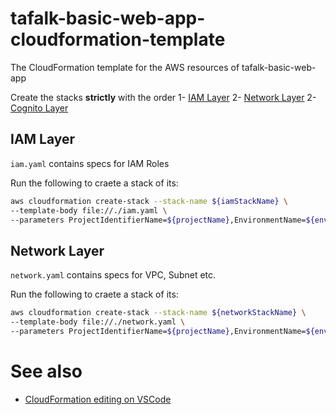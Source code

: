 # tafalk-basic-web-app-cloudformation-template
The CloudFormation template for the AWS resources of tafalk-basic-web-app

Create the stacks **strictly** with the order
 1- [IAM Layer](#iam-layer)
 2- [Network Layer](#network-layer)
 2- [Cognito Layer](#cognito-layer)

## IAM Layer
`iam.yaml` contains specs for IAM Roles

Run the following to craete a stack of its:

```sh
aws cloudformation create-stack --stack-name ${iamStackName} \
--template-body file://./iam.yaml \
--parameters ProjectIdentifierName=${projectName},EnvironmentName=${enviromentName}
```

## Network Layer
`network.yaml` contains specs for VPC, Subnet etc.

Run the following to craete a stack of its:

```sh
aws cloudformation create-stack --stack-name ${networkStackName} \
--template-body file://./network.yaml \
--parameters ProjectIdentifierName=${projectName},EnvironmentName=${enviromentName}
```

# See also
- [CloudFormation editing on VSCode](https://hodgkins.io/up-your-cloudformation-game-with-vscode)